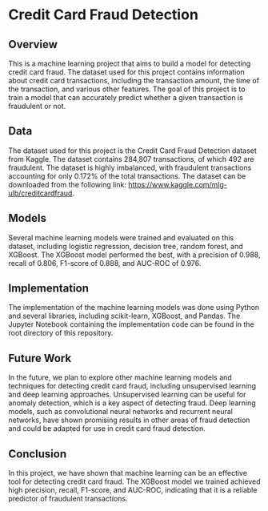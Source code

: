 # Credit Card Fraud Detection
## Overview
This is a machine learning project that aims to build a model for detecting credit card fraud. The dataset used for this project contains information about credit card transactions, including the transaction amount, the time of the transaction, and various other features. The goal of this project is to train a model that can accurately predict whether a given transaction is fraudulent or not.

## Data
The dataset used for this project is the Credit Card Fraud Detection dataset from Kaggle. The dataset contains 284,807 transactions, of which 492 are fraudulent. The dataset is highly imbalanced, with fraudulent transactions accounting for only 0.172% of the total transactions. The dataset can be downloaded from the following link: https://www.kaggle.com/mlg-ulb/creditcardfraud.

## Models
Several machine learning models were trained and evaluated on this dataset, including logistic regression, decision tree, random forest, and XGBoost. The XGBoost model performed the best, with a precision of 0.988, recall of 0.806, F1-score of 0.888, and AUC-ROC of 0.976.

## Implementation
The implementation of the machine learning models was done using Python and several libraries, including scikit-learn, XGBoost, and Pandas. The Jupyter Notebook containing the implementation code can be found in the root directory of this repository.

## Future Work
In the future, we plan to explore other machine learning models and techniques for detecting credit card fraud, including unsupervised learning and deep learning approaches. Unsupervised learning can be useful for anomaly detection, which is a key aspect of detecting fraud. Deep learning models, such as convolutional neural networks and recurrent neural networks, have shown promising results in other areas of fraud detection and could be adapted for use in credit card fraud detection. 

## Conclusion
In this project, we have shown that machine learning can be an effective tool for detecting credit card fraud. The XGBoost model we trained achieved high precision, recall, F1-score, and AUC-ROC, indicating that it is a reliable predictor of fraudulent transactions.
